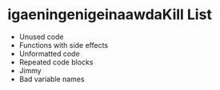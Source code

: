 igaeningenigeinaawdaKill List
=========
* Unused code
* Functions with side effects
* Unformatted code
* Repeated code blocks
* Jimmy
* Bad variable names
